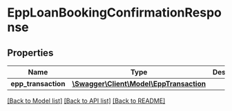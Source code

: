 # EppLoanBookingConfirmationResponse

## Properties
Name | Type | Description | Notes
------------ | ------------- | ------------- | -------------
**epp_transaction** | [**\Swagger\Client\Model\EppTransaction**](EppTransaction.md) |  | 

[[Back to Model list]](../../README.md#documentation-for-models) [[Back to API list]](../../README.md#documentation-for-api-endpoints) [[Back to README]](../../README.md)

